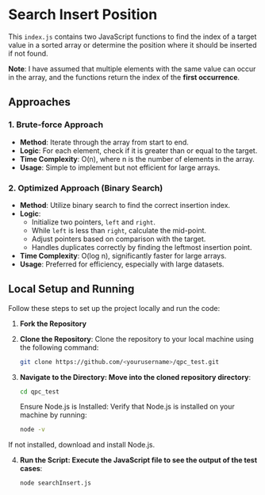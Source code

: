 # Search Insert Position

This ```index.js``` contains two JavaScript functions to find the index of a target value in a sorted array or determine the position where it should be inserted if not found.

**Note**: I have assumed that multiple elements with the same value can occur in the array, and the functions return the index of the **first occurrence**.

## Approaches

### 1. Brute-force Approach

- **Method**: Iterate through the array from start to end.
- **Logic**: For each element, check if it is greater than or equal to the target.
- **Time Complexity**: O(n), where n is the number of elements in the array.
- **Usage**: Simple to implement but not efficient for large arrays.

### 2. Optimized Approach (Binary Search)

- **Method**: Utilize binary search to find the correct insertion index.
- **Logic**:
  - Initialize two pointers, `left` and `right`.
  - While `left` is less than `right`, calculate the mid-point.
  - Adjust pointers based on comparison with the target.
  - Handles duplicates correctly by finding the leftmost insertion point.
- **Time Complexity**: O(log n), significantly faster for large arrays.
- **Usage**: Preferred for efficiency, especially with large datasets.

## Local Setup and Running

Follow these steps to set up the project locally and run the code:

1. **Fork the Repository**

2. **Clone the Repository**:
   Clone the repository to your local machine using the following command:
   ```bash
   git clone https://github.com/<yourusername>/qpc_test.git
   ```


3. **Navigate to the Directory: Move into the cloned repository directory**:
   ```bash
   cd qpc_test
   ```

   Ensure Node.js is Installed: Verify that Node.js is installed on your machine by running:
   ```bash
   node -v
   ```
If not installed, download and install Node.js.



4. **Run the Script: Execute the JavaScript file to see the output of the test cases**:
   ```bash
   node searchInsert.js
   ```

